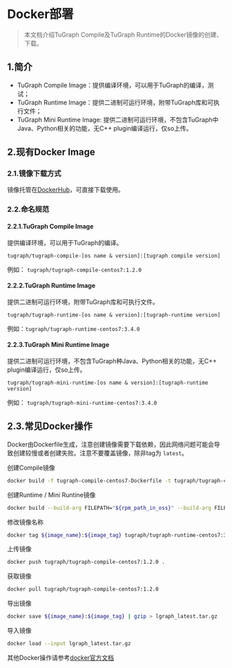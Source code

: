 # Docker部署

>本文档介绍TuGraph Compile及TuGraph Runtime的Docker镜像的创建、下载。

## 1.简介

- TuGraph Compile Image：提供编译环境，可以用于TuGraph的编译，测试；
- TuGraph Runtime Image：提供二进制可运行环境，附带TuGraph库和可执行文件；
- TuGraph Mini Runtime Image: 提供二进制可运行环境，不包含TuGraph中Java、Python相关的功能，无C++ plugin编译运行，仅so上传。

## 2.现有Docker Image

### 2.1.镜像下载方式

镜像托管在[DockerHub]( https://hub.docker.com/u/tugraph )，可直接下载使用。

### 2.2.命名规范

#### 2.2.1.TuGraph Compile Image

提供编译环境，可以用于TuGraph的编译。

`tugraph/tugraph-compile-[os name & version]:[tugraph compile version]`

例如： `tugraph/tugraph-compile-centos7:1.2.0`

#### 2.2.2.TuGraph Runtime Image

提供二进制可运行环境，附带TuGraph库和可执行文件。

`tugraph/tugraph-runtime-[os name & version]:[tugraph-runtime version]`

例如：`tugraph/tugraph-runtime-centos7:3.4.0`

#### 2.2.3.TuGraph Mini Runtime Image

提供二进制可运行环境，不包含TuGraph种Java、Python相关的功能，无C++ plugin编译运行，仅so上传。

`tugraph/tugraph-mini-runtime-[os name & version]:[tugraph-runtime version]`

例如： `tugraph/tugraph-mini-runtime-centos7:3.4.0`

## 2.3.常见Docker操作

Docker由Dockerfile生成，注意创建镜像需要下载依赖，因此网络问题可能会导致创建较慢或者创建失败。注意不要覆盖镜像，除非tag为 `latest`。

创建Compile镜像
```bash
docker build -f tugraph-compile-centos7-Dockerfile -t tugraph/tugraph-compile-centos7:1.2.0 .
```

创建Runtime / Mini Runtine镜像
```bash
docker build --build-arg FILEPATH="${rpm_path_in_oss}" --build-arg FILENAME="${rpm_name}" -f tugraph-compile-centos7-Dockerfile -t tugraph/tugraph-runtime-centos7:1.2.0 .
```

修改镜像名称
```bash
docker tag ${image_name}:${image_tag} tugraph/tugraph-runtime-centos7:3.3.0
```

上传镜像
```bash
docker push tugraph/tugraph-compile-centos7:1.2.0 .
```

获取镜像
```bash
docker pull tugraph/tugraph-compile-centos7:1.2.0
```

导出镜像
```bash
docker save ${image_name}:${image_tag} | gzip > lgraph_latest.tar.gz
```

导入镜像
```bash
docker load --input lgraph_latest.tar.gz
```

其他Docker操作请参考[docker官方文档](https://docs.docker.com/engine/reference/commandline/cli )
